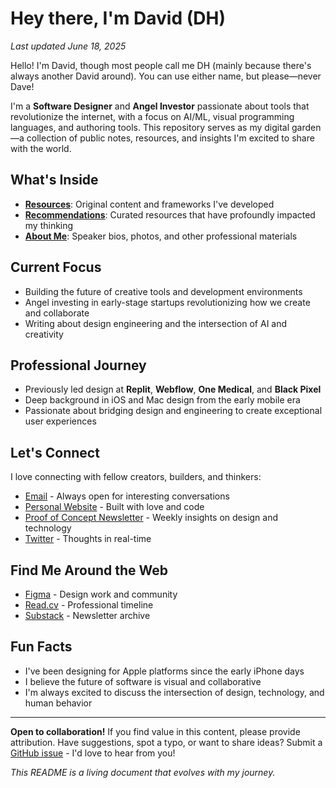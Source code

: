 # Hey there, I'm David (DH)
_Last updated June 18, 2025_

Hello! I'm David, though most people call me DH (mainly because there's always another David around). You can use either name, but please—never Dave!

I'm a **Software Designer** and **Angel Investor** passionate about tools that revolutionize the internet, with a focus on AI/ML, visual programming languages, and authoring tools. This repository serves as my digital garden—a collection of public notes, resources, and insights I'm excited to share with the world.

## What's Inside

- **[Resources](/resources)**: Original content and frameworks I've developed
- **[Recommendations](/recommendations)**: Curated resources that have profoundly impacted my thinking
- **[About Me](/about-me)**: Speaker bios, photos, and other professional materials

## Current Focus

- Building the future of creative tools and development environments
- Angel investing in early-stage startups revolutionizing how we create and collaborate
- Writing about design engineering and the intersection of AI and creativity

## Professional Journey

- Previously led design at **Replit**, **Webflow**, **One Medical**, and **Black Pixel**
- Deep background in iOS and Mac design from the early mobile era
- Passionate about bridging design and engineering to create exceptional user experiences

## Let's Connect

I love connecting with fellow creators, builders, and thinkers:

- [Email](mailto:david@davidhoang.com) - Always open for interesting conversations
- [Personal Website](http://davidhoang.com) - Built with love and code
- [Proof of Concept Newsletter](https://proofofconcept.pub) - Weekly insights on design and technology
- [Twitter](http://twitter.com/davidhoang) - Thoughts in real-time

## Find Me Around the Web

- [Figma](https://www.figma.com/@davidhoang) - Design work and community
- [Read.cv](http://read.cv/davidhoang) - Professional timeline
- [Substack](https://www.proofofconcept.pub/) - Newsletter archive

## Fun Facts

- I've been designing for Apple platforms since the early iPhone days
- I believe the future of software is visual and collaborative
- I'm always excited to discuss the intersection of design, technology, and human behavior

---

**Open to collaboration!** If you find value in this content, please provide attribution. Have suggestions, spot a typo, or want to share ideas? Submit a [GitHub issue](https://github.com/davidhoang/davidhoang/issues) - I'd love to hear from you!

_This README is a living document that evolves with my journey._